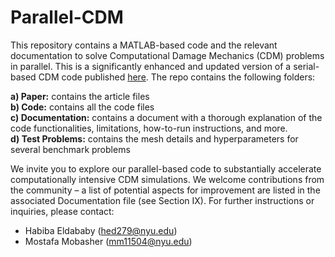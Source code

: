 # Parallel-CDM

This repository contains a MATLAB-based code and the relevant documentation to solve Computational Damage Mechanics (CDM) problems in parallel. This is a significantly enhanced and updated version of a serial-based CDM code published [here](https://github.com/roshanphilip/UAL-codes). The repo contains the following folders:

**a)	Paper:** contains the article files  <br /> 
**b)	Code:** contains all the code files  <br /> 
**c)	Documentation:** contains a document with a thorough explanation of the code functionalities, limitations, how-to-run instructions, and more. <br /> 
**d)	Test Problems:** contains the mesh details and hyperparameters for several benchmark problems <br /> 

We invite you to explore our parallel-based code to substantially accelerate computationally intensive CDM simulations. We welcome contributions from the community – a list of potential aspects for improvement are listed in the associated Documentation file (see Section IX). For further instructions or inquiries, please contact:  <br /> 

* Habiba Eldababy (hed279@nyu.edu)  <br /> 
* Mostafa Mobasher (mm11504@nyu.edu) <br /> 
